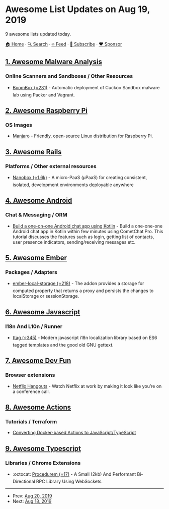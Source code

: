 # Awesome List Updates on Aug 19, 2019

9 awesome lists updated today.

[🏠 Home](/README.md) · [🔍 Search](https://www.trackawesomelist.com/search/) · [🔥 Feed](https://www.trackawesomelist.com/rss.xml) · [📮 Subscribe](https://trackawesomelist.us17.list-manage.com/subscribe?u=d2f0117aa829c83a63ec63c2f&id=36a103854c) · [❤️  Sponsor](https://github.com/sponsors/theowenyoung)



## [1. Awesome Malware Analysis](/content/rshipp/awesome-malware-analysis/README.md)

### Online Scanners and Sandboxes / Other Resources

*   [BoomBox (⭐231)](https://github.com/nbeede/BoomBox) - Automatic deployment of Cuckoo
    Sandbox malware lab using Packer and Vagrant.

## [2. Awesome Raspberry Pi](/content/thibmaek/awesome-raspberry-pi/README.md)

### OS Images

*   [Manjaro](https://manjaro.org/download/) - Friendly, open-source Linux distribution for Raspberry Pi.

## [3. Awesome Rails](/content/gramantin/awesome-rails/README.md)

### Platforms / Other external resources

*   [Nanobox (⭐1.6k)](https://github.com/nanobox-io/nanobox) - A micro-PaaS (μPaaS) for creating consistent, isolated, development environments deployable anywhere

## [4. Awesome Android](/content/JStumpp/awesome-android/README.md)

### Chat & Messaging / ORM

*   [Build a one-on-one Android chat app using Kotlin](https://www.cometchat.com/tutorials/build-one-on-one-chat-in-your-android-app-using-kotlin/) - Build a one-one-one Android chat app in Kotlin within few minutes using CometChat Pro. This tutorial discusses the features such as login, getting list of contacts, user presence indicators, sending/receiving messages etc.

## [5. Awesome Ember](/content/ember-community-russia/awesome-ember/README.md)

### Packages / Adapters

*   [ember-local-storage (⭐218)](https://github.com/funkensturm/ember-local-storage) - The addon provides a storage for computed property that returns a proxy and persists the changes to localStorage or sessionStorage.

## [6. Awesome Javascript](/content/sorrycc/awesome-javascript/README.md)

### I18n And L10n / Runner

*   [ttag (⭐345)](https://github.com/ttag-org/ttag) - Modern javascript i18n localization library based on ES6 tagged templates and the good old GNU gettext.

## [7. Awesome Dev Fun](/content/mislavcimpersak/awesome-dev-fun/README.md)

### Browser extensions

*   [Netflix Hangouts](https://netflixhangouts.com) - Watch Netflix at work by making it look like you’re on a conference call.

## [8. Awesome Actions](/content/sdras/awesome-actions/README.md)

### Tutorials / Terraform

*   [Converting Docker-based Actions to JavaScript/TypeScript](https://httgp.com/converting-github-actions-from-docker-to-javascript/)

## [9. Awesome Typescript](/content/dzharii/awesome-typescript/README.md)

### Libraries / Chrome Extensions

*   :octocat: [Procedurem (⭐17)](https://github.com/ImVexed/Procedurem) - A Small (2kb) And Performant Bi-Directional RPC Library Using WebSockets.

---

- Prev: [Aug 20, 2019](/content/2019/08/20/README.md)
- Next: [Aug 18, 2019](/content/2019/08/18/README.md)